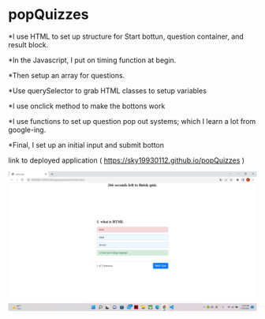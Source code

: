 # popQuizzes

*I use HTML to set up structure for Start bottun, question container, and result block.

*In the Javascript, I put on timing function at begin.

*Then setup an array for questions.

*Use querySelector to grab HTML classes to setup variables

*I use onclick method to make the bottons work

*I use functions to set up question pop out systems; which I learn a lot from google-ing.

*Final, I set up an initial input and submit botton

link to deployed application ( https://sky19930112.github.io/popQuizzes )

![image one](./image/p1.jpg)